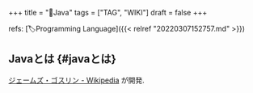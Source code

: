 +++
title = "📝Java"
tags = ["TAG", "WIKI"]
draft = false
+++

refs: [🏷Programming Language]({{< relref "20220307152757.md" >}})


## Javaとは {#javaとは}

[ジェームズ・ゴスリン - Wikipedia](https://ja.wikipedia.org/wiki/%E3%82%B8%E3%82%A7%E3%83%BC%E3%83%A0%E3%82%BA%E3%83%BB%E3%82%B4%E3%82%B9%E3%83%AA%E3%83%B3) が開発.
